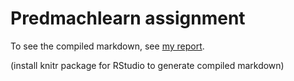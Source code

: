 Predmachlearn assignment
========================

To see the compiled markdown, see [my report](https://bapla.github.io/predmachlearn/). 

(install knitr package for RStudio to generate compiled markdown)